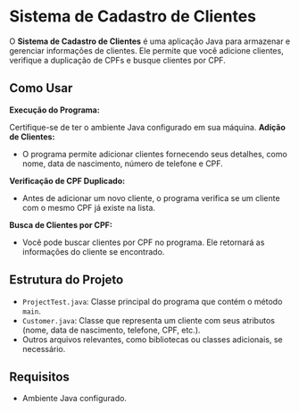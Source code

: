 # Sistema de Cadastro de Clientes

O **Sistema de Cadastro de Clientes** é uma aplicação Java para armazenar e gerenciar informações de clientes. Ele permite que você adicione clientes, verifique a duplicação de CPFs e busque clientes por CPF.

## Como Usar

**Execução do Programa:**

   Certifique-se de ter o ambiente Java configurado em sua máquina.
**Adição de Clientes:**

- O programa permite adicionar clientes fornecendo seus detalhes, como nome, data de nascimento, número de telefone e CPF.

**Verificação de CPF Duplicado:**

- Antes de adicionar um novo cliente, o programa verifica se um cliente com o mesmo CPF já existe na lista.

**Busca de Clientes por CPF:**

- Você pode buscar clientes por CPF no programa. Ele retornará as informações do cliente se encontrado.

## Estrutura do Projeto

- `ProjectTest.java`: Classe principal do programa que contém o método `main`.
- `Customer.java`: Classe que representa um cliente com seus atributos (nome, data de nascimento, telefone, CPF, etc.).
- Outros arquivos relevantes, como bibliotecas ou classes adicionais, se necessário.

## Requisitos

- Ambiente Java configurado.
